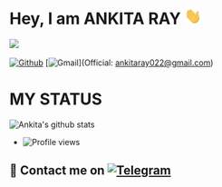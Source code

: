 # Hey, I am ANKITA RAY <img src="https://raw.githubusercontent.com/ABSphreak/ABSphreak/master/gifs/Hi.gif" width="30px">

<a href="https://t.me/Titania_erza_scarlet"><img align='centre' src='https://telegra.ph/file/0df1f114e1cc88cfbf6d0.jpg' width='300"'> </a>

<!-- Your badges
You can use the website to generate badges: https://shields.io/
-->

[![Github](https://img.shields.io/badge/-Github-000?style=flat&logo=Github&logoColor=white)](https://github.com/anki56)
[![Gmail](https://img.shields.io/badge/-Gmail-c14438?style=flat&logo=Gmail&logoColor=white)](Official: ankitaray022@gmail.com)
&nbsp;

# MY STATUS

![Ankita's github stats](https://github-readme-stats.vercel.app/api?username=anki56&show_icons=true&theme=midnight-purple)
- ![Profile views](https://gpvc.arturio.dev/anki56)
## 🍁 Contact me on [![Telegram](https://img.shields.io/badge/telegram-1b77FF.svg?style=for-the-badge&logo=telegram)](https://t.me/Titania_erza_scarlet) <br>
<br>
